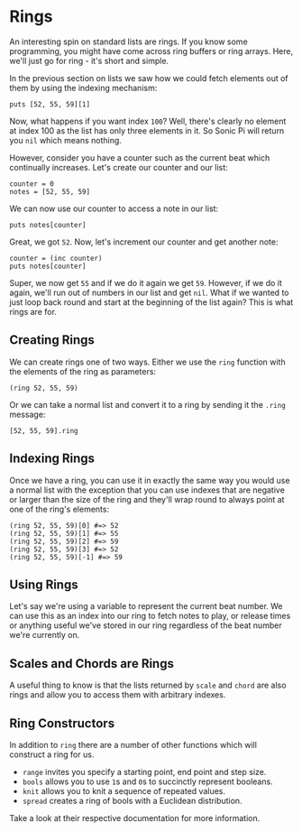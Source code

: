 # Rings

An interesting spin on standard lists are rings. If you know some
programming, you might have come across ring buffers or ring
arrays. Here, we'll just go for ring - it's short and simple.

In the previous section on lists we saw how we could fetch elements out
of them by using the indexing mechanism:

```
puts [52, 55, 59][1]
```

Now, what happens if you want index `100`? Well, there's clearly no
element at index 100 as the list has only three elements in it. So Sonic
Pi will return you `nil` which means nothing.

However, consider you have a counter such as the current beat which
continually increases. Let's create our counter and our list:

```
counter = 0
notes = [52, 55, 59]
```

We can now use our counter to access a note in our list:

```
puts notes[counter]
```

Great, we got `52`. Now, let's increment our counter and get another
note:

```
counter = (inc counter)
puts notes[counter]
```

Super, we now get `55` and if we do it again we get `59`. However, if we
do it again, we'll run out of numbers in our list and get `nil`. What if
we wanted to just loop back round and start at the beginning of the list
again? This is what rings are for.

## Creating Rings

We can create rings one of two ways. Either we use the `ring` function
with the elements of the ring as parameters:

```
(ring 52, 55, 59)
```

Or we can take a normal list and convert it to a ring by sending it the
`.ring` message:

```
[52, 55, 59].ring
```

## Indexing Rings

Once we have a ring, you can use it in exactly the same way you would
use a normal list with the exception that you can use indexes that are
negative or larger than the size of the ring and they'll wrap round to
always point at one of the ring's elements:

```
(ring 52, 55, 59)[0] #=> 52
(ring 52, 55, 59)[1] #=> 55
(ring 52, 55, 59)[2] #=> 59
(ring 52, 55, 59)[3] #=> 52
(ring 52, 55, 59)[-1] #=> 59
```

## Using Rings

Let's say we're using a variable to represent the current beat
number. We can use this as an index into our ring to fetch notes to
play, or release times or anything useful we've stored in our ring
regardless of the beat number we're currently on.

## Scales and Chords are Rings

A useful thing to know is that the lists returned by `scale` and `chord`
are also rings and allow you to access them with arbitrary indexes.

## Ring Constructors

In addition to `ring` there are a number of other functions which will
construct a ring for us.

* `range` invites you specify a starting point, end point and step size.
* `bools` allows you to use `1`s and `0`s to succinctly represent booleans.
* `knit` allows you to knit a sequence of repeated values.
* `spread` creates a ring of bools with a Euclidean distribution.

Take a look at their respective documentation for more information.

